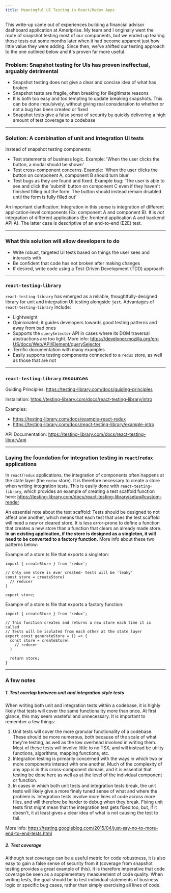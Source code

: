 ```yaml
---
title: Meaningful UI Testing in React/Redux Apps
---
```


This write-up came out of experiences building a financial advisor dashboard application at Ameriprise. My team and I originally went the route of snapshot testing most of our components, but we ended up tearing those tests out some months later when it had become apparent just how little value they were adding. Since then, we've shifted our testing approach to the one outlined below and it's proven far more useful.


### Problem: Snapshot testing for UIs has proven ineffectual, arguably detrimental

- Snapshot testing does not give a clear and concise idea of what has broken
- Snapshot tests are fragile, often breaking for illegitimate reasons
- It is both too easy and too tempting to update breaking snapshots. This can be done impulsively, without giving real consideration to whether or not a bug has been created or fixed
- Snapshot tests give a false sense of security by quickly delivering a high amount of test coverage to a codebase

---

### Solution: A combination of unit and integration UI tests

Instead of snapshot testing components:
- Test statements of business logic. Example: 'When the user clicks the button, a modal should be shown'
- Test cross-component concerns. Example: 'When the user clicks the button on component A, component B should turn blue'
- Test bugs as they are found and fixed. Example bug: 'The user is able to see and click the 'submit' button on component C even if they haven't finished filling out the form.  The button should instead remain disabled until the form is fully filled out'

An important clarification: Integration in this sense is integration of different application-level components (Ex: component A and component B). It is *not* integration of different applications (Ex: frontend application A and backend API A). The latter case is descriptive of an end-to-end (E2E) test.

---

### What this solution will allow developers to do

- Write robust, targeted UI tests based on things the user sees and interacts with
- Be confident that code has not broken after making changes
- If desired, write code using a Test-Driven Development (TDD) approach

---

### `react-testing-library`

`react-testing-library` has emerged as a reliable, thoughtfully-designed library for unit and integration UI testing alongside `jest`. Advantages of `react-testing-library` include:

- Lightweight
- Opinionated; it guides developers towards good testing patterns and away from bad ones
- Supports the `querySelector` API in cases where its DOM traversal abstractions are too light. More info: https://developer.mozilla.org/en-US/docs/Web/API/Element/querySelector
- Terrific documentation with many examples
- Easily supports testing components connected to a `redux` store, as well as those that are not

---

### `react-testing-library` resources

Guiding Principles: https://testing-library.com/docs/guiding-principles

Installation: https://testing-library.com/docs/react-testing-library/intro

Examples:
- https://testing-library.com/docs/example-react-redux
- https://testing-library.com/docs/react-testing-library/example-intro

API Documentation: https://testing-library.com/docs/react-testing-library/api

---

### Laying the foundation for integration testing in `react`/`redux` applications

In `react`/`redux` applications, the integration of components often happens at the state layer (the `redux` store). It is therefore necessary to create a store when writing integration tests.  This is easily done with `react-testing-library`, which provides an example of creating a test scaffold function here: https://testing-library.com/docs/react-testing-library/setup#custom-render

An essential note about the test scaffold: Tests should be designed to not affect one another, which means that each test that uses the test scaffold will need a new or cleared store. It is less error-prone to define a function that creates a new store than a function that clears an already made store. **In an existing application, if the store is designed as a singleton, it will need to be converted to a factory function.** More info about these two patterns below:

Example of a store.ts file that exports a singleton:

```
import { createStore } from 'redux';

// Only one store is ever created- tests will be 'leaky'
const store = createStore(
  // reducer
)

export store;
```


Example of a store.ts file that exports a factory function:

```
import { createStore } from 'redux';

// This function creates and returns a new store each time it is called
// Tests will be isolated from each other at the state layer
export const generateStore = () => {
  const store = createStore(
    // reducer
  )

  return store;
}
```

---

### A few notes

##### 1. Test overlap between unit and integration style tests

When writing both unit and integration tests within a codebase, it is highly likely that tests will cover the same functionality more than once. At first glance, this may seem wasteful and unnecessary. It is important to remember a few things:

1. Unit tests will cover the more granular functionality of a codebase. These should be more numerous, both because of the scale of what they're testing, as well as the low overhead involved in writing them. Most of these tests will involve little to no TSX, and will instead be utility functions, algorithms, mapping functions, etc.
2. Integration testing is primarily concerned with the ways in which two or more components interact with one another. Much of the complexity of any app is in this cross-component domain, and it is essential that testing be done here as well as at the level of the individual component or function.
3. In cases in which both unit tests and integration tests break, the unit tests will likely give a more finely tuned sense of what and where the problem is. Integration tests involve more lines of code across more files, and will therefore be harder to debug when they break. Fixing unit tests first might mean that the integration test gets fixed too, but, if it doesn't, it at least gives a clear idea of what is not causing the test to fail.

More info: https://testing.googleblog.com/2015/04/just-say-no-to-more-end-to-end-tests.html

##### 2. Test coverage

Although test coverage can be a useful metric for code robustness, it is also easy to gain a false sense of security from it (coverage from snapshot testing provides a great example of this). It is therefore imperative that code coverage be seen as a supplementary measurement of code quality. When writing tests, the goal should be to test individual statements of business logic or specific bug cases, rather than simply exercising all lines of code.

